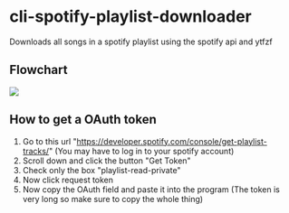 # cli-spotify-playlist-downloader
Downloads all songs in a spotify playlist using the spotify api and ytfzf

## Flowchart
![](https://github.com/Lop010/cli-spotify-playlist-downloader/blob/main/assets/ezgif-4-4ec5c4682e.gif)

## How to get a OAuth token

1. Go to this url "https://developer.spotify.com/console/get-playlist-tracks/" (You may have to log in to your spotify account) <br />
2. Scroll down and click the button "Get Token"<br />
3. Check only the box "playlist-read-private"<br />
4. Now click request token<br />
5. Now copy the OAuth field and paste it into the program (The token is very long so make sure to copy the whole thing)<br />
